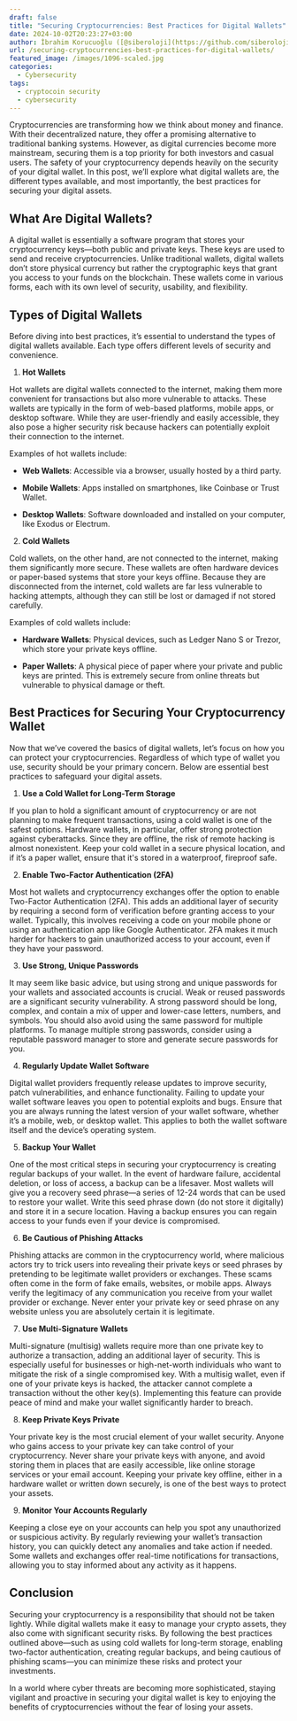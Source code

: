 ```yaml
---
draft: false
title: "Securing Cryptocurrencies: Best Practices for Digital Wallets"
date: 2024-10-02T20:23:27+03:00
author: İbrahim Korucuoğlu ([@siberoloji](https://github.com/siberoloji))
url: /securing-cryptocurrencies-best-practices-for-digital-wallets/
featured_image: /images/1096-scaled.jpg
categories:
  - Cybersecurity
tags:
  - cryptocoin security
  - cybersecurity
---
```



Cryptocurrencies are transforming how we think about money and finance. With their decentralized nature, they offer a promising alternative to traditional banking systems. However, as digital currencies become more mainstream, securing them is a top priority for both investors and casual users. The safety of your cryptocurrency depends heavily on the security of your digital wallet. In this post, we’ll explore what digital wallets are, the different types available, and most importantly, the best practices for securing your digital assets.



## What Are Digital Wallets?



A digital wallet is essentially a software program that stores your cryptocurrency keys—both public and private keys. These keys are used to send and receive cryptocurrencies. Unlike traditional wallets, digital wallets don’t store physical currency but rather the cryptographic keys that grant you access to your funds on the blockchain. These wallets come in various forms, each with its own level of security, usability, and flexibility.



## Types of Digital Wallets



Before diving into best practices, it’s essential to understand the types of digital wallets available. Each type offers different levels of security and convenience.



1. **Hot Wallets**



Hot wallets are digital wallets connected to the internet, making them more convenient for transactions but also more vulnerable to attacks. These wallets are typically in the form of web-based platforms, mobile apps, or desktop software. While they are user-friendly and easily accessible, they also pose a higher security risk because hackers can potentially exploit their connection to the internet.



Examples of hot wallets include:


* **Web Wallets**: Accessible via a browser, usually hosted by a third party.

* **Mobile Wallets**: Apps installed on smartphones, like Coinbase or Trust Wallet.

* **Desktop Wallets**: Software downloaded and installed on your computer, like Exodus or Electrum.
2. **Cold Wallets**



Cold wallets, on the other hand, are not connected to the internet, making them significantly more secure. These wallets are often hardware devices or paper-based systems that store your keys offline. Because they are disconnected from the internet, cold wallets are far less vulnerable to hacking attempts, although they can still be lost or damaged if not stored carefully.



Examples of cold wallets include:


* **Hardware Wallets**: Physical devices, such as Ledger Nano S or Trezor, which store your private keys offline.

* **Paper Wallets**: A physical piece of paper where your private and public keys are printed. This is extremely secure from online threats but vulnerable to physical damage or theft.
## Best Practices for Securing Your Cryptocurrency Wallet



Now that we’ve covered the basics of digital wallets, let’s focus on how you can protect your cryptocurrencies. Regardless of which type of wallet you use, security should be your primary concern. Below are essential best practices to safeguard your digital assets.



1. **Use a Cold Wallet for Long-Term Storage**



If you plan to hold a significant amount of cryptocurrency or are not planning to make frequent transactions, using a cold wallet is one of the safest options. Hardware wallets, in particular, offer strong protection against cyberattacks. Since they are offline, the risk of remote hacking is almost nonexistent. Keep your cold wallet in a secure physical location, and if it’s a paper wallet, ensure that it's stored in a waterproof, fireproof safe.



2. **Enable Two-Factor Authentication (2FA)**



Most hot wallets and cryptocurrency exchanges offer the option to enable Two-Factor Authentication (2FA). This adds an additional layer of security by requiring a second form of verification before granting access to your wallet. Typically, this involves receiving a code on your mobile phone or using an authentication app like Google Authenticator. 2FA makes it much harder for hackers to gain unauthorized access to your account, even if they have your password.



3. **Use Strong, Unique Passwords**



It may seem like basic advice, but using strong and unique passwords for your wallets and associated accounts is crucial. Weak or reused passwords are a significant security vulnerability. A strong password should be long, complex, and contain a mix of upper and lower-case letters, numbers, and symbols. You should also avoid using the same password for multiple platforms. To manage multiple strong passwords, consider using a reputable password manager to store and generate secure passwords for you.



4. **Regularly Update Wallet Software**



Digital wallet providers frequently release updates to improve security, patch vulnerabilities, and enhance functionality. Failing to update your wallet software leaves you open to potential exploits and bugs. Ensure that you are always running the latest version of your wallet software, whether it’s a mobile, web, or desktop wallet. This applies to both the wallet software itself and the device’s operating system.



5. **Backup Your Wallet**



One of the most critical steps in securing your cryptocurrency is creating regular backups of your wallet. In the event of hardware failure, accidental deletion, or loss of access, a backup can be a lifesaver. Most wallets will give you a recovery seed phrase—a series of 12-24 words that can be used to restore your wallet. Write this seed phrase down (do not store it digitally) and store it in a secure location. Having a backup ensures you can regain access to your funds even if your device is compromised.



6. **Be Cautious of Phishing Attacks**



Phishing attacks are common in the cryptocurrency world, where malicious actors try to trick users into revealing their private keys or seed phrases by pretending to be legitimate wallet providers or exchanges. These scams often come in the form of fake emails, websites, or mobile apps. Always verify the legitimacy of any communication you receive from your wallet provider or exchange. Never enter your private key or seed phrase on any website unless you are absolutely certain it is legitimate.



7. **Use Multi-Signature Wallets**



Multi-signature (multisig) wallets require more than one private key to authorize a transaction, adding an additional layer of security. This is especially useful for businesses or high-net-worth individuals who want to mitigate the risk of a single compromised key. With a multisig wallet, even if one of your private keys is hacked, the attacker cannot complete a transaction without the other key(s). Implementing this feature can provide peace of mind and make your wallet significantly harder to breach.



8. **Keep Private Keys Private**



Your private key is the most crucial element of your wallet security. Anyone who gains access to your private key can take control of your cryptocurrency. Never share your private keys with anyone, and avoid storing them in places that are easily accessible, like online storage services or your email account. Keeping your private key offline, either in a hardware wallet or written down securely, is one of the best ways to protect your assets.



9. **Monitor Your Accounts Regularly**



Keeping a close eye on your accounts can help you spot any unauthorized or suspicious activity. By regularly reviewing your wallet’s transaction history, you can quickly detect any anomalies and take action if needed. Some wallets and exchanges offer real-time notifications for transactions, allowing you to stay informed about any activity as it happens.



## Conclusion



Securing your cryptocurrency is a responsibility that should not be taken lightly. While digital wallets make it easy to manage your crypto assets, they also come with significant security risks. By following the best practices outlined above—such as using cold wallets for long-term storage, enabling two-factor authentication, creating regular backups, and being cautious of phishing scams—you can minimize these risks and protect your investments.



In a world where cyber threats are becoming more sophisticated, staying vigilant and proactive in securing your digital wallet is key to enjoying the benefits of cryptocurrencies without the fear of losing your assets.

